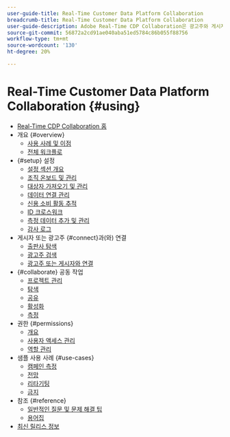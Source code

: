 ```yaml
---
user-guide-title: Real-Time Customer Data Platform Collaboration
breadcrumb-title: Real-Time Customer Data Platform Collaboration
user-guide-description: Adobe Real-Time CDP Collaboration은 광고주와 게시자 간의 원활하고 안전한 데이터 공유 및 공동 작업을 지원하여 실시간 대상 통찰력과 개인화된 마케팅 전략을 촉진합니다.
source-git-commit: 56872a2cd91ae040aba51ed5784c86b055f88756
workflow-type: tm+mt
source-wordcount: '130'
ht-degree: 20%

---
```



# Real-Time Customer Data Platform Collaboration {#using}

* [Real-Time CDP Collaboration 홈](./home.md)
* 개요 {#overview}
   * [사용 사례 및 이점](./use-cases-benefits.md)
   * [전체 워크플로](./end-to-end-workflow.md)
* {#setup} 설정
   * [설정 섹션 개요](./setup/setup-overview.md)
   * [조직 온보드 및 관리](./setup/onboard-organization.md)
   * [대상자 가져오기 및 관리](./setup/onboard-audiences.md)
   * [데이터 연결 관리](./setup/manage-data-connection.md)
   * [신용 소비 활동 추적](/help/guide/setup/my-activity.md)
   * [ID 크로스워크](./setup/identity-crosswalk.md)
   * [측정 데이터 추가 및 관리](./setup/onboard-measurement-data.md)
   * [감사 로그](./setup/audit-logs.md)
* 게시자 또는 광고주 {#connect}과(와) 연결
   * [출판사 탐색](./connect/discover-publishers.md)
   * [광고주 검색](./connect/discover-advertisers.md)
   * [광고주 또는 게시자와 연결](./connect/establishing-connections.md)
* {#collaborate} 공동 작업
   * [프로젝트 관리](./collaborate/manage-projects.md)
   * [탐색](./collaborate/discover.md)
   * [공유](./collaborate/share.md)
   * [활성화](./collaborate/activate.md)
   * [측정](./collaborate/measure.md)
* 권한 {#permissions}
   * [개요](/help/guide/permissions/overview.md)
   * [사용자 액세스 관리](/help/guide/permissions/manage-user-access.md)
   * [역할 관리](/help/guide/permissions/manage-roles.md)
* 샘플 사용 사례 {#use-cases}
   * [캠페인 측정](./use-cases/campaign-measurement.md)
   * [전망](./use-cases/prospecting.md)
   * [리타기팅](./use-cases/retargeting.md)
   * [금지](./use-cases/suppression.md)
* 참조 {#reference}
   * [일반적인 질문 및 문제 해결 팁](./faqs/common-questions.md)
   * [용어집](./glossary.md)
* [최신 릴리스 정보](/help/guide/release-notes/latest.md)
